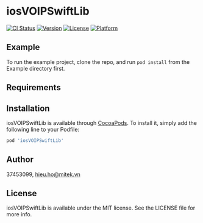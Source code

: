 # iosVOIPSwiftLib

[![CI Status](https://img.shields.io/travis/37453099/iosVOIPSwiftLib.svg?style=flat)](https://travis-ci.org/37453099/iosVOIPSwiftLib)
[![Version](https://img.shields.io/cocoapods/v/iosVOIPSwiftLib.svg?style=flat)](https://cocoapods.org/pods/iosVOIPSwiftLib)
[![License](https://img.shields.io/cocoapods/l/iosVOIPSwiftLib.svg?style=flat)](https://cocoapods.org/pods/iosVOIPSwiftLib)
[![Platform](https://img.shields.io/cocoapods/p/iosVOIPSwiftLib.svg?style=flat)](https://cocoapods.org/pods/iosVOIPSwiftLib)

## Example

To run the example project, clone the repo, and run `pod install` from the Example directory first.

## Requirements

## Installation

iosVOIPSwiftLib is available through [CocoaPods](https://cocoapods.org). To install
it, simply add the following line to your Podfile:

```ruby
pod 'iosVOIPSwiftLib'
```

## Author

37453099, hieu.ho@mitek.vn

## License

iosVOIPSwiftLib is available under the MIT license. See the LICENSE file for more info.
